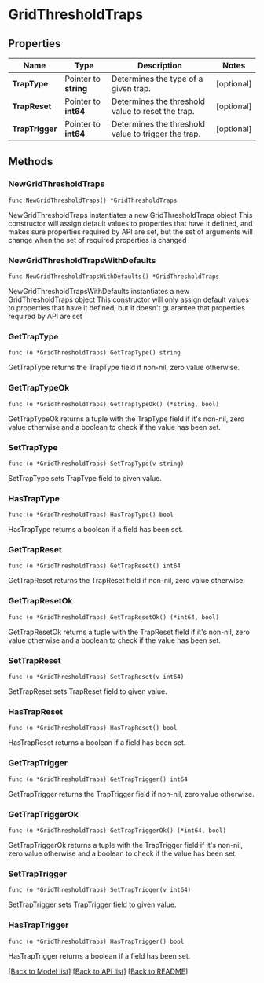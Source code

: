 # GridThresholdTraps

## Properties

Name | Type | Description | Notes
------------ | ------------- | ------------- | -------------
**TrapType** | Pointer to **string** | Determines the type of a given trap. | [optional] 
**TrapReset** | Pointer to **int64** | Determines the threshold value to reset the trap. | [optional] 
**TrapTrigger** | Pointer to **int64** | Determines the threshold value to trigger the trap. | [optional] 

## Methods

### NewGridThresholdTraps

`func NewGridThresholdTraps() *GridThresholdTraps`

NewGridThresholdTraps instantiates a new GridThresholdTraps object
This constructor will assign default values to properties that have it defined,
and makes sure properties required by API are set, but the set of arguments
will change when the set of required properties is changed

### NewGridThresholdTrapsWithDefaults

`func NewGridThresholdTrapsWithDefaults() *GridThresholdTraps`

NewGridThresholdTrapsWithDefaults instantiates a new GridThresholdTraps object
This constructor will only assign default values to properties that have it defined,
but it doesn't guarantee that properties required by API are set

### GetTrapType

`func (o *GridThresholdTraps) GetTrapType() string`

GetTrapType returns the TrapType field if non-nil, zero value otherwise.

### GetTrapTypeOk

`func (o *GridThresholdTraps) GetTrapTypeOk() (*string, bool)`

GetTrapTypeOk returns a tuple with the TrapType field if it's non-nil, zero value otherwise
and a boolean to check if the value has been set.

### SetTrapType

`func (o *GridThresholdTraps) SetTrapType(v string)`

SetTrapType sets TrapType field to given value.

### HasTrapType

`func (o *GridThresholdTraps) HasTrapType() bool`

HasTrapType returns a boolean if a field has been set.

### GetTrapReset

`func (o *GridThresholdTraps) GetTrapReset() int64`

GetTrapReset returns the TrapReset field if non-nil, zero value otherwise.

### GetTrapResetOk

`func (o *GridThresholdTraps) GetTrapResetOk() (*int64, bool)`

GetTrapResetOk returns a tuple with the TrapReset field if it's non-nil, zero value otherwise
and a boolean to check if the value has been set.

### SetTrapReset

`func (o *GridThresholdTraps) SetTrapReset(v int64)`

SetTrapReset sets TrapReset field to given value.

### HasTrapReset

`func (o *GridThresholdTraps) HasTrapReset() bool`

HasTrapReset returns a boolean if a field has been set.

### GetTrapTrigger

`func (o *GridThresholdTraps) GetTrapTrigger() int64`

GetTrapTrigger returns the TrapTrigger field if non-nil, zero value otherwise.

### GetTrapTriggerOk

`func (o *GridThresholdTraps) GetTrapTriggerOk() (*int64, bool)`

GetTrapTriggerOk returns a tuple with the TrapTrigger field if it's non-nil, zero value otherwise
and a boolean to check if the value has been set.

### SetTrapTrigger

`func (o *GridThresholdTraps) SetTrapTrigger(v int64)`

SetTrapTrigger sets TrapTrigger field to given value.

### HasTrapTrigger

`func (o *GridThresholdTraps) HasTrapTrigger() bool`

HasTrapTrigger returns a boolean if a field has been set.


[[Back to Model list]](../README.md#documentation-for-models) [[Back to API list]](../README.md#documentation-for-api-endpoints) [[Back to README]](../README.md)


